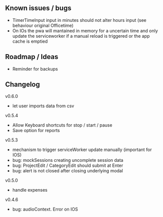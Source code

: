 ## Known issues / bugs
- TimerTimeInput input in minutes should not alter hours input (see behaviour original Officetime)
- On IOs the pwa will mantained in memory for a uncertain time and only update the serviceworker if a manual reload is triggered or the app cache is emptied

## Roadmap / Ideas
- Reminder for backups

## Changelog

v0.6.0
- let user imports data from csv

v0.5.4
- Allow Keyboard shortcuts for stop / start / pause
- Save option for reports

v0.5.3
- mechanism to trigger serviceWorker update manually (important for IOS)
- bug: mockSessions creating uncomplete session data
- bug: ProjectEdit / CategoryEdit should submit at Enter
- bug: alert is not closed after closing underlying modal

v0.5.0
- handle expenses

v0.4.6
- bug: audioContext. Error on IOS